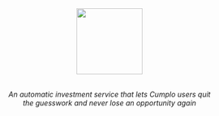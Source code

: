 <div align="center">
  <img src="https://github.com/cnsfeir/cumplo-investor/assets/58790635/dc169e7b-2293-49ca-89f1-4cb038b0cd37" height="130"/>
</div>

<br>
<p align="center">
    <em>
      An automatic investment service that lets Cumplo users quit <br> the guesswork and never lose an opportunity again
    </em>
</p>
<br>
